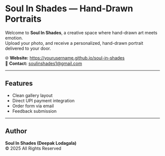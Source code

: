 # Soul In Shades — Hand-Drawn Portraits

Welcome to **Soul In Shades**, a creative space where hand-drawn art meets emotion.  
Upload your photo, and receive a personalized, hand-drawn portrait delivered to your door.

🌐 **Website:** https://yourusername.github.io/soul-in-shades  
📧 **Contact:** soulinshades1@gmail.com

---

## Features
- Clean gallery layout  
- Direct UPI payment integration  
- Order form via email  
- Feedback submission  

---

## Author
**Soul In Shades (Deepak Lodagala)**  
© 2025 All Rights Reserved
